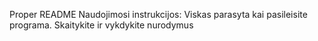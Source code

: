 Proper README
Naudojimosi instrukcijos:
  Viskas parasyta kai pasileisite programa. Skaitykite ir vykdykite nurodymus
